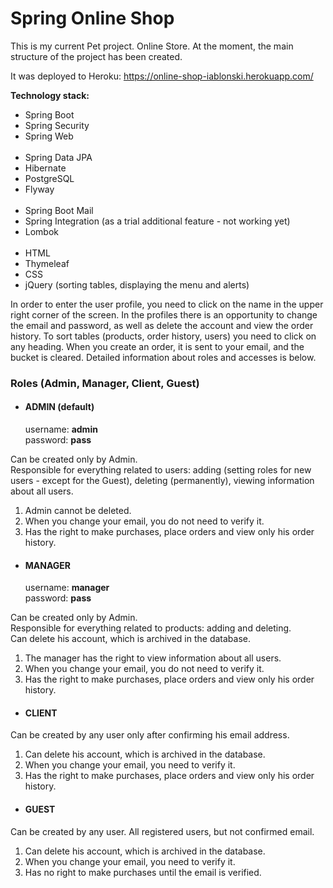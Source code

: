 # Spring Online Shop

This is my current Pet project. Online Store.
At the moment, the main structure of the project has been created.

It was deployed to Heroku: https://online-shop-iablonski.herokuapp.com/

**Technology stack:**

- Spring Boot
- Spring Security
- Spring Web
  <br><br>
- Spring Data JPA
- Hibernate
- PostgreSQL
- Flyway
  <br><br>
- Spring Boot Mail
- Spring Integration (as a trial additional feature - not working yet)
- Lombok
  <br><br>
- HTML
- Thymeleaf
- CSS
- jQuery (sorting tables, displaying the menu and alerts)

In order to enter the user profile, you need to click on the name in the upper right corner of the screen. 
In the profiles there is an opportunity to change the email and password, 
as well as delete the account and view the order history. 
To sort tables (products, order history, users) you need to click on any heading.
When you create an order, it is sent to your email, and the bucket is cleared.
Detailed information about roles and accesses is below.


### Roles (Admin, Manager, Client, Guest)

- #### **ADMIN** (default)
  username: **admin**<br>
  password: **pass**

Can be created only by Admin.<br>
Responsible for everything related to users: adding (setting roles for new users - except for the Guest),
deleting (permanently), viewing information about all users.

1. Admin cannot be deleted.
2. When you change your email, you do not need to verify it.
3. Has the right to make purchases, place orders and view only his order history.

- #### **MANAGER**
  username: **manager**<br>
  password: **pass**

Can be created only by Admin.<br>
Responsible for everything related to products: adding and deleting.<br>
Can delete his account, which is archived in the database.

1. The manager has the right to view information about all users.
2. When you change your email, you do not need to verify it.
3. Has the right to make purchases, place orders and view only his order history. 

- #### **CLIENT**

Can be created by any user only after confirming his email address.

1. Can delete his account, which is archived in the database.
2. When you change your email, you need to verify it.
3. Has the right to make purchases, place orders and view only his order history. 

- #### **GUEST**

Can be created by any user. All registered users, but not confirmed email.

1. Can delete his account, which is archived in the database.
2. When you change your email, you need to verify it.
3. Has no right to make purchases until the email is verified.